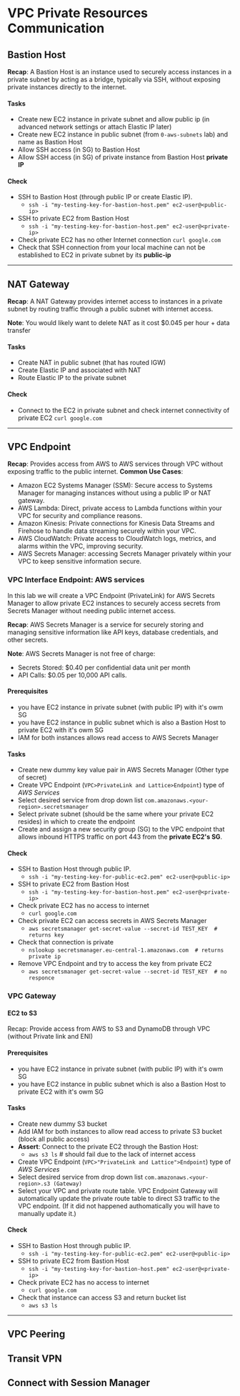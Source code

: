 # VPC Private Resources Communication

## Bastion Host

**Recap**: A Bastion Host is an instance used to securely access instances in a private subnet by acting as a bridge, typically via SSH, without exposing private instances directly to the internet.

#### Tasks
- Create new EC2 instance in private subnet and allow public ip (in advanced network settings or attach Elastic IP later)
- Create new EC2 instance in public subnet (from `0-aws-subnets` lab) and name as Bastion Host
- Allow SSH access (in SG) to Bastion Host
- Allow SSH access (in SG) of private instance from Bastion Host **private IP**

#### Check
- SSH to Bastion Host (through public IP or create Elastic IP).
    - `ssh -i "my-testing-key-for-bastion-host.pem" ec2-user@<public-ip>`
- SSH to private EC2 from Bastion Host
  - `ssh -i "my-testing-key-for-bastion-host.pem" ec2-user@<private-ip>`
- Check private EC2 has no other Internet connection `curl google.com`
- Check that SSH connection from your local machine can not be established to EC2 in private subnet by its **public-ip**

---

## NAT Gateway

**Recap**: A NAT Gateway provides internet access to instances in a private subnet by routing traffic through a public subnet with internet access.

**Note**: You would likely want to delete NAT as it cost $0.045 per hour + data transfer

#### Tasks
- Create NAT in public subnet (that has routed IGW) 
- Create Elastic IP and associated with NAT
- Route Elastic IP to the private subnet

#### Check
- Connect to the EC2 in private subnet and check internet connectivity of private EC2 `curl google.com`

---

## VPC Endpoint

**Recap**: Provides access from AWS to AWS services through VPC without exposing traffic to the public internet. 
**Common Use Cases**: 
- Amazon EC2 Systems Manager (SSM): Secure access to Systems Manager for managing instances without using a public IP or NAT gateway.
- AWS Lambda: Direct, private access to Lambda functions within your VPC for security and compliance reasons.
- Amazon Kinesis: Private connections for Kinesis Data Streams and Firehose to handle data streaming securely within your VPC. 
- AWS CloudWatch: Private access to CloudWatch logs, metrics, and alarms within the VPC, improving security.
- AWS Secrets Manager: accessing Secrets Manager privately within your VPC to keep sensitive information secure.


[//]: # (### VPC Interface Endpoint: EC2 Instance Connect Endpoin&#41;)

[//]: # (In this lab we will create a VPC Endpoint &#40;PrivateLink&#41; from expose secure direct connection &#40;without internet&#41; from public EC2 to private EC2. )

[//]: # ()
[//]: # (**Recap**: A VPC Interface Endpoint &#40;also known as PrivateLink&#41;.)

[//]: # ()
[//]: # (#### Prerequisites)

[//]: # (- you have EC2 instance in public subnet &#40;with public IP&#41; with it's owm SG)

[//]: # (- you have EC2 instance in private subnet &#40;with public IP&#41; with it's owm SG)

[//]: # ()
[//]: # (#### Tasks)

[//]: # (- Ensure that both EC2 instances have inbound rules &#40;in SG&#41; allowing ICMP traffic &#40;ping&#41;.)

[//]: # (- **Assert**: Check that connection private EC2 no possible using public IP `ping <public-ip-of-private-ec2>`)

[//]: # (- Create VPC Endpoint &#40;`VPC>PrivateLink and Lattice>Endpoint`&#41; type of _EC2 Instance Connect Endpoint_ &#40;free of charge&#41;)

[//]: # (- Select the VPC and subnet where your private EC2 resides)

[//]: # ()
[//]: # (#### Check)

[//]: # (- SSH to public EC2 through public IP.)

[//]: # (    - `ssh -i "my-testing-key-for-public-ec2.pem" ec2-user@<public-ip>`)

[//]: # (- Check public EC2 has connection to private EC2 `ping <private-ip-of-private-ec2>`)


### VPC Interface Endpoint: AWS services

In this lab we will create a VPC Endpoint (PrivateLink) for AWS Secrets Manager to allow private EC2 instances to securely access secrets from Secrets Manager without needing public internet access.

**Recap**: AWS Secrets Manager is a service for securely storing and managing sensitive information like API keys, database credentials, and other secrets.

**Note**: AWS Secrets Manager is not free of charge:
- Secrets Stored: $0.40 per confidential data unit per month
- API Calls: $0.05 per 10,000 API calls.

#### Prerequisites
- you have EC2 instance in private subnet (with public IP) with it's owm SG
- you have EC2 instance in public subnet which is also a Bastion Host to private EC2 with it's owm SG
- IAM for both instances allows read access to AWS Secrets Manager

#### Tasks
- Create new dummy key value pair in AWS Secrets Manager (Other type of secret)
- Create VPC Endpoint (`VPC>PrivateLink and Lattice>Endpoint`) type of _AWS Services_
- Select desired service from drop down list `com.amazonaws.<your-region>.secretsmanager`
- Select private subnet (should be the same where your private EC2 resides) in which to create the endpoint
- Create and assign a new security group (SG) to the VPC endpoint that allows inbound HTTPS traffic on port 443 from the **private EC2's SG**.

#### Check
- SSH to Bastion Host through public IP.
    - `ssh -i "my-testing-key-for-public-ec2.pem" ec2-user@<public-ip>`
- SSH to private EC2 from Bastion Host
  - `ssh -i "my-testing-key-for-bastion-host.pem" ec2-user@<private-ip>`
- Check private EC2 has no access to internet
  - `curl google.com`
- Check private EC2 can access secrets in AWS Secrets Manager
  - `aws secretsmanager get-secret-value --secret-id TEST_KEY  # returns key`
- Check that connection is private
  - `nslookup secretsmanager.eu-central-1.amazonaws.com  # returns private ip`
- Remove VPC Endpoint and try to access the key from private EC2
  - `aws secretsmanager get-secret-value --secret-id TEST_KEY  # no responce`

### VPC Gateway
#### EC2 to S3
Recap: Provide access from AWS to S3 and DynamoDB through VPC (without Private link and ENI)

#### Prerequisites
- you have EC2 instance in private subnet (with public IP) with it's owm SG
- you have EC2 instance in public subnet which is also a Bastion Host to private EC2 with it's owm SG

#### Tasks
- Create new dummy S3 bucket
- Add IAM for both instances to allow read access to private S3 bucket (block all public access)
- **Assert**: Connect to the private EC2 through the Bastion Host:
  - `aws s3 ls` # should fail due to the lack of internet access 
- Create VPC Endpoint (`VPC>"PrivateLink and Lattice">Endpoint`) type of _AWS Services_
- Select desired service from drop down list `com.amazonaws.<your-region>.s3 (Gateway)`
- Select your VPC and private route table. VPC Endpoint Gateway will automatically update the private route table to direct S3 traffic to the VPC endpoint. (If it did not happened authomatically you will have to manually update it.)

#### Check
- SSH to Bastion Host through public IP.
    - `ssh -i "my-testing-key-for-public-ec2.pem" ec2-user@<public-ip>`
- SSH to private EC2 from Bastion Host
  - `ssh -i "my-testing-key-for-bastion-host.pem" ec2-user@<private-ip>`
- Check private EC2 has no access to internet
  - `curl google.com`
- Check that instance can access S3 and return bucket list
  - `aws s3 ls`



---
## VPC Peering
## Transit VPN
## Connect with Session Manager
